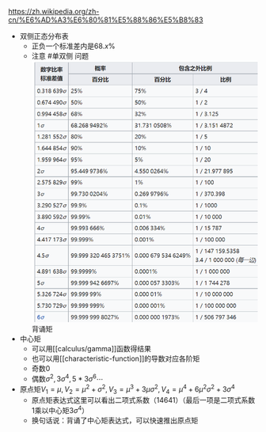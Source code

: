 https://zh.wikipedia.org/zh-cn/%E6%AD%A3%E6%80%81%E5%88%86%E5%B8%83
- 双侧正态分布表
  - 正负一个标准差内是$68.x\%$
  - 注意 #单双侧 问题
![](normal.png)
背诵矩
- 中心矩
  - 可以用[[calculus/gamma]]函数得结果
  - 也可以用[[characteristic-function]]的导数对应各阶矩
  - 奇数0
  - 偶数$\sigma^2, 3\sigma^4,5*3\sigma^6\cdots$
- 原点矩$V_1=\mu, V_2=\mu^2+\sigma^2, V_3 = \mu^3 + 3\mu \sigma^2,V_4=\mu^4 + 6\mu^2\sigma^2+3\sigma^4$
    - 原点矩表达式这里可以看出二项式系数（14641）（最后一项是二项式系数1乘以中心矩$3\sigma^4$）
    - 换句话说：背诵了中心矩表达式，可以快速推出原点矩